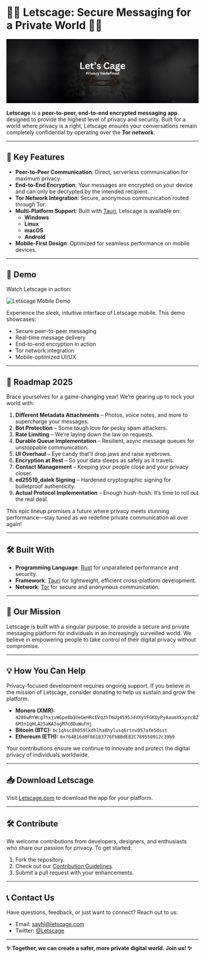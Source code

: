 # 🕵️‍♂️ Letscage: Secure Messaging for a Private World 🕵️‍♀️

![Letscage Logo](./letscage_logo.png) <!-- Replace with your custom banner or logo -->

**Letscage** is a **peer-to-peer, end-to-end encrypted messaging app** designed to provide the highest level of privacy and security. Built for a world where privacy is a right, Letscage ensures your conversations remain completely confidential by operating over the **Tor network**.

---

## 🌟 Key Features

- **Peer-to-Peer Communication**: Direct, serverless communication for maximum privacy.
- **End-to-End Encryption**: Your messages are encrypted on your device and can only be decrypted by the intended recipient.
- **Tor Network Integration**: Secure, anonymous communication routed through Tor.
- **Multi-Platform Support**: Built with [Tauri](https://tauri.app), Letscage is available on:
  - **Windows**
  - **Linux**
  - **macOS**
  - **Android**
- **Mobile-First Design**: Optimized for seamless performance on mobile devices.

---

## 🎥 Demo

Watch Letscage in action:

<div align="left">
  <img src="./letscage_mobile_demo_gif.gif" width="280" height="auto" alt="Letscage Mobile Demo">
</div>

Experience the sleek, intuitive interface of Letscage mobile. This demo showcases:
- Secure peer-to-peer messaging
- Real-time message delivery
- End-to-end encryption in action
- Tor network integration
- Mobile-optimized UI/UX

---

## 🚀 Roadmap 2025
Brace yourselves for a game-changing year! We’re gearing up to rock your world with:

1. **Different Metadata Attachments** – Photos, voice notes, and more to supercharge your messages.  
2. **Bot Protection** – Some tough love for pesky spam attackers.  
3. **Rate Limiting** – We’re laying down the law on requests.  
4. **Durable Queue Implementation** – Resilient, async message queues for unstoppable communication.  
5. **UI Overhaul** – Eye candy that’ll drop jaws and raise eyebrows.  
6. **Encryption at Rest** – So your data sleeps as safely as it travels.  
7. **Contact Management** – Keeping your people close and your privacy closer.  
8. **ed25519_dalek Signing** – Hardened cryptographic signing for bulletproof authenticity.  
9. **Actual Protocol Implementation** – Enough hush-hush. It’s time to roll out the real deal.

This epic lineup promises a future where privacy meets stunning performance—stay tuned as we redefine private communication all over again!

---


## 🛠 Built With

- **Programming Language**: [Rust](https://www.rust-lang.org/) for unparalleled performance and security.
- **Framework**: [Tauri](https://tauri.app) for lightweight, efficient cross-platform development.
- **Network**: [Tor](https://www.torproject.org/) for secure and anonymous communication.

---

## 🚀 Our Mission

Letscage is built with a singular purpose: to provide a secure and private messaging platform for individuals in an increasingly surveilled world. We believe in empowering people to take control of their digital privacy without compromise.

---

## 💡 How You Can Help

Privacy-focused development requires ongoing support. If you believe in the mission of Letscage, consider donating to help us sustain and grow the platform.

- **Monero (XMR):** `4286wRYWcg7hxjvWGpe8b1UeUeHRcEVqzhTmUg4595J4VXyVFGKQyPyAaumXkxprcBZ6M1n1qHL425aKA3agM7cdDuWuFHj`
- **Bitcoin (BTC):** `bc1qhsc8h059lkdhlha8hylusq6rtnv057afe5dsst`
- **Ethereum (ETH):** `0x764B16d0F86183776FbBBdE82C789550912c39b9`

Your contributions ensure we continue to innovate and protect the digital privacy of individuals worldwide.

---

## 📥 Download Letscage

Visit [Letscage.com](https://letscage.com) to download the app for your platform.

---

## 🛠 Contribute

We welcome contributions from developers, designers, and enthusiasts who share our passion for privacy. To get started:

1. Fork the repository.
2. Check out our [Contribution Guidelines](https://github.com/YourOrgName/Letscage/blob/main/CONTRIBUTING.md).
3. Submit a pull request with your enhancements.

---

## 📞 Contact Us

Have questions, feedback, or just want to connect? Reach out to us:

- Email: [sayhi@letscage.com](mailto:sayhi@letscage.com)
- Twitter: [@Letscage](https://twitter.com/letscage)

---

**✨ Together, we can create a safer, more private digital world. Join us! ✨**
